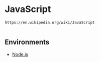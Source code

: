 # JavaScript

```
https://en.wikipedia.org/wiki/JavaScript
  
```

## Environments

* [Node.js]({{site.baseurl}}/langs/javascript/envs/nodejs)
